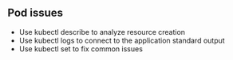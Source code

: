 

## Pod issues

* Use kubectl describe to analyze resource creation
* Use kubectl logs to connect to the application standard output
* Use kubectl set to fix common issues